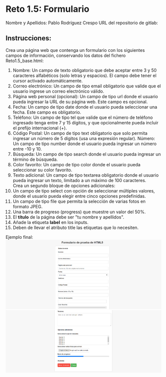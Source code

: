 # Reto 1.5: Formulario
Nombre y Apellidos: Pablo Rodríguez Crespo
URL del repositorio de gitlab:
## Instrucciones:
Crea una página web que contenga un formulario con los siguientes campos de información, conservando los datos del fichero Reto1.5_base.html:

1. Nombre: Un campo de texto obligatorio que debe aceptar entre 3 y 50 caracteres alfabéticos (solo letras y espacios). El campo debe tener el cursor activado automáticamente.
2. Correo electrónico: Un campo de tipo email obligatorio que valide que el usuario ingrese un correo electrónico válido.
3. Página web personal (opcional): Un campo de tipo url donde el usuario pueda ingresar la URL de su página web. Este campo es opcional.
4. Fecha: Un campo de tipo date donde el usuario pueda seleccionar una fecha. Este campo es obligatorio.
5. Teléfono: Un campo de tipo tel que valide que el número de teléfono ingresado tenga entre 7 y 15 dígitos, y que opcionalmente pueda incluir el prefijo internacional (+).
6. Código Postal: Un campo de tipo text obligatorio que solo permita ingresar un número de 5 dígitos (usa una expresión regular).
Número: Un campo de tipo number donde el usuario pueda ingresar un número entre -10 y 10.
1. Búsqueda: Un campo de tipo search donde el usuario pueda ingresar un término de búsqueda.
2. Color favorito: Un campo de tipo color donde el usuario pueda seleccionar su color favorito.
3. Texto adicional: Un campo de tipo textarea obligatorio donde el usuario pueda ingresar un texto, limitado a un máximo de 100 caracteres.   
Crea un segundo bloque de opciones adicionales:
1.  Un campo de tipo select con opción de seleccionar múltiples valores, donde el usuario pueda elegir entre cinco opciones predefinidas.
2.  Un campo de tipo file que permita la selección de varias fotos en formato JPEG.
3.  Una barra de progreso (progress) que muestre un valor del 50%.
4.  El **título** de la página debe ser "tu nombre y apellidos".
5.   Añade la etiqueta **label** en los inputs.
6.   Deben de llevar el atributo title las etiquetas que lo necesiten.

 


Ejemplo final:
![alt text](reto1.5_formulario_1.png)
![alt text](reto1.5_formulario_2.png)